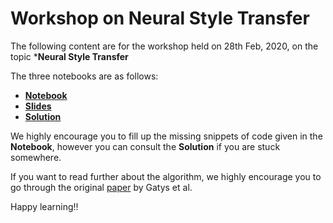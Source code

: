 # Workshop on Neural Style Transfer

The following content are for the workshop held on 28th Feb, 2020, on the topic ***Neural Style Transfer**

The three notebooks are as follows:
- [**Notebook**](https://colab.research.google.com/drive/1e1Rqu9a8FtTkeO5YX0PopvOfRk1Wf3tB#scrollTo=q3Cc3bLtoOWy)
- [**Slides**](https://docs.google.com/presentation/d/11NMZ9N08mqB3XmV_Dfj6KosfNbOGaCCXRbFMJiLONs0/edit#slide=id.p)
- [**Solution**](https://colab.research.google.com/github/kb10241024/Neural-Style-Transfer/blob/master/Saver_Style_Transfer.ipynb#scrollTo=A1FxaswnNzpG)

We highly encourage you to fill up the missing snippets of code given in the **Notebook**, however you can consult the **Solution** if you are stuck somewhere.

If you want to read further about the algorithm, we highly encourage you to go through the original [paper](https://arxiv.org/pdf/1508.06576.pdf) by Gatys et al.

Happy learning!!
